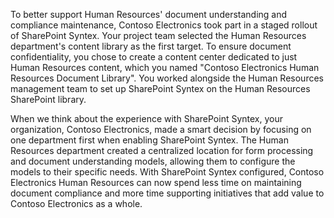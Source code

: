 To better support Human Resources' document understanding and compliance maintenance, Contoso Electronics took part in a staged rollout of SharePoint Syntex. Your project team selected the Human Resources department's content library as the first target. To ensure document confidentiality, you chose to create a content center dedicated to just Human Resources content, which you named "Contoso Electronics Human Resources Document Library". You worked alongside the Human Resources management team to set up SharePoint Syntex on the Human Resources SharePoint library.

When we think about the experience with SharePoint Syntex, your organization, Contoso Electronics, made a smart decision by focusing on one department first when enabling SharePoint Syntex. The Human Resources department created a centralized location for form processing and document understanding models, allowing them to configure the models to their specific needs. With SharePoint Syntex configured, Contoso Electronics Human Resources can now spend less time on maintaining document compliance and more time supporting initiatives that add value to Contoso Electronics as a whole.
